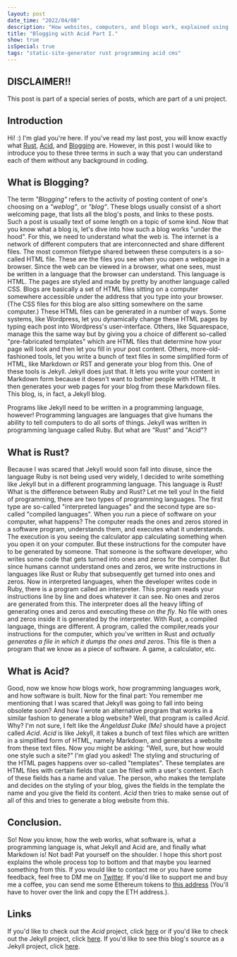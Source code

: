 ```yaml
---
layout: post
date_time: "2022/04/08"
description: "How websites, computers, and blogs work, explained using some psychedelics. (Part I)"
title: "Blogging with Acid Part I."
show: true
isSpecial: true
tags: "static-site-generator rust programming acid cms"
---
```


## DISCLAIMER!!

This post is part of a special series of posts, which are part of a uni project.

## Introduction

Hi! :) I'm glad you're here. If you've read my last post, you will know exactly what [Rust](https://www.rust-lang.org/), [Acid](https://blckunicorn.art/acid/), and [Blogging](https://dictionary.cambridge.org/de/worterbuch/englisch/blog) are. However, in this post I would like to introduce you to these three terms in such a way that you can understand each of them without any background in coding.

## What is Blogging?

The term *"Blogging"* refers to the activity of posting content of one's choosing on a *"weblog"*, or *"blog"*. These blogs usually consist of a short welcoming page, that lists all the blog's posts, and links to these posts. Such a post is usually text of some length on a topic of some kind. Now that you know what a blog is, let's dive into how such a blog works "under the hood". For this, we need to understand what the web is. The internet is a network of different computers that are interconnected and share different files. The most common filetype shared between these computers is a so-called HTML file. These are the files you see when you open a webpage in a browser. Since the web can be viewed in a browser, what one sees, must be written in a language that the browser can understand. This language is HTML. The pages are styled and made by pretty by another language called CSS. Blogs are basically a set of HTML files sitting on a computer somewhere accessible under the address that you type into your browser. (The CSS files for this blog are also sitting somewhere on the same computer.) These HTML files can be generated in a number of ways. Some systems, like Wordpress, let you dynamically change these HTML pages by typing each post into Wordpress's user-interface. Others, like Squarespace, manage this the same way but by giving you a choice of different so-called "pre-fabricated templates" which are HTML files that determine how your page will look and then let you fill in your post content. Others, more-old-fashioned tools, let you write a bunch of text files in some simplified form of HTML, like Markdown or RST and generate your blog from this. One of these tools is Jekyll. Jekyll does just that. It lets you write your content in Markdown form because it doesn't want to bother people with HTML. It then generates your web pages for your blog from these Markdown files. This blog, is, in fact, a Jekyll blog.

Programs like Jekyll need to be written in a programming language, however! Programming languages are languages that give humans the ability to tell computers to do all sorts of things. Jekyll was written in programming language called Ruby. But what are "Rust" and "Acid"?

## What is Rust?

Because I was scared that Jekyll would soon fall into disuse, since the language Ruby is not being used very widely, I decided to write something like Jekyll but in a different programming language. This language is Rust! What is the difference between Ruby and Rust? Let me tell you! In the field of programming, there are two types of programming languages. The first type are so-called "interpreted languages" and the second type are so-called "compiled languages". When you run a piece of software on your computer, what happens? The computer reads the ones and zeros stored in a software program, understands them, and executes what it understands. The execution is you seeing the calculator app calculating something when you open it on your computer. But these instructions for the computer have to be generated by someone. That someone is the software developer, who writes some code that gets turned into ones and zeros for the computer. But since humans cannot understand ones and zeros, we write instructions in languages like Rust or Ruby that subsequently get turned into ones and zeros. Now in interpreted languages, when the developer writes code in Ruby, there is a program called an interpreter. This program reads your instructions line by line and does whatever it can see. No ones and zeros are generated from this. The interpreter does all the heavy lifting of generating ones and zeros and executing these *on the fly*. No file with ones and zeros inside it is generated by the interpreter. With Rust, a compiled language, things are different. A program, called the compiler,reads your instructions for the computer, which you've written in Rust and *actually generates a file in which it dumps the ones and zeros*. This file is then a program that we know as a piece of software. A game, a calculator, etc.

## What is Acid?

Good, now we know how blogs work, how programming languages work, and how software is built. Now for the final part: You remember me mentioning that I was scared that Jekyll was going to fall into being obsolete soon? And how I wrote an alternative program that works in a similar fashion to generate a blog website? Well, that program is called *Acid*. Why? I'm not sure, I felt like the *Angeldust Duke (Me)* should have a project called *Acid*. *Acid* is like Jekyll, it takes a bunch of text files which are written in a simplified form of HTML, namely Markdown, and generates a website from these text files. Now you might be asking: "Well, sure, but how would one style such a site?" I'm glad you asked! The styling and structuring of the HTML pages happens over so-called "templates". These templates are HTML files with certain fields that can be filled with a user's content. Each of these fields has a name and value. The person, who makes the template and decides on the styling of your blog, gives the fields in the template the name and you give the field its content. *Acid* then tries to make sense out of all of this and tries to generate a blog website from this.

## Conclusion.

So! Now you know, how the web works, what software is, what a programming language is, what Jekyll and Acid are, and finally what Markdown is! Not bad! Pat yourself on the shoulder. I hope this short post explains the whole process top to bottom and that maybe you learned something from this. If you would like to contact me or you have some feedback, feel free to DM me on [Twitter](https://twitter.com/angeldustduke). If you'd like to support me and buy me a coffee, you can send me some Ethereum tokens to [this address](0x5d7551C484bCd8769c57B4921a3FC80193b74Ce3
) (You'll have to hover over the link and copy the ETH address.).

## Links

If you'd like to check out the *Acid* project, click [here](https://github.com/iamtheblackunicorn/acid) or if you'd like to check out the Jekyll project, click [here](https://jekyllrb.com/). If you'd like to see this blog's source as a Jekyll project, click [here](https://github.com/iamtheblackunicorn/angeldustduke).
